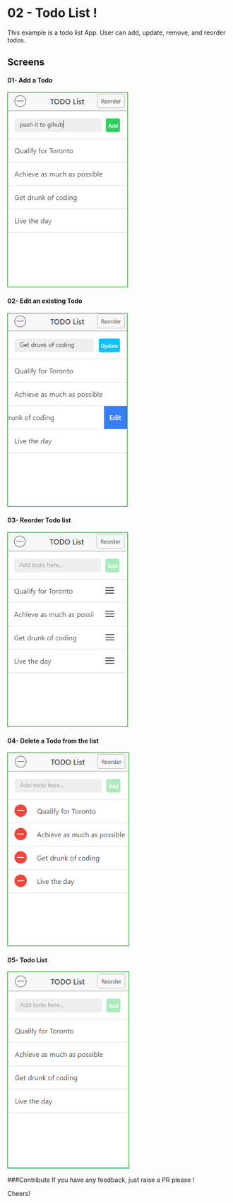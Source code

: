 # 02 - Todo List !
This example is a todo list App. User can add, update, remove, and reorder todos.

## Screens

#### 01- Add a Todo
![Add a Todo](https://github.com/shahzadns/ionic-examples/blob/master/02-todo-list/screens/01-add-todo.PNG?raw=true "Add a Todo")

#### 02- Edit an existing Todo
![Edit an existing Todo](https://github.com/shahzadns/ionic-examples/blob/master/02-todo-list/screens/02-edit-todo.PNG?raw=true "Edit an existing Todo")

#### 03- Reorder Todo list
![Reorder Todo list](https://github.com/shahzadns/ionic-examples/blob/master/02-todo-list/screens/03-reorder-todos.PNG?raw=true "Reorder Todo list")

#### 04- Delete a Todo from the list
![Delete a Todo](https://github.com/shahzadns/ionic-examples/blob/master/02-todo-list/screens/04-delete-todos.PNG?raw=true "Delete a Todo")

#### 05- Todo List
![Todo List](https://github.com/shahzadns/ionic-examples/blob/master/02-todo-list/screens/05-todos-list2.PNG?raw=true "Todo List")

###Contribute
If you have any feedback, just raise a PR please !

Cheers!
